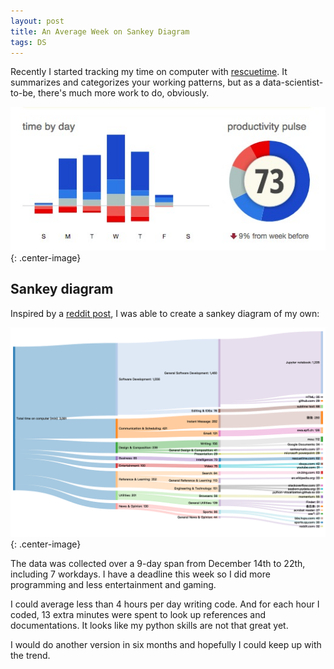 ```yaml
---
layout: post
title: An Average Week on Sankey Diagram
tags: DS
---
```


Recently I started tracking my time on computer with [rescuetime](https://www.rescuetime.com/). It summarizes and categorizes your working patterns, but as a data-scientist-to-be, there's much more work to do, obviously.

![chart](https://raw.githubusercontent.com/Jiaxigu/Jiaxigu.github.io/master/assets/images/2017-12-22-bar.png){: .center-image}


## Sankey diagram

Inspired by a [reddit post](https://www.reddit.com/r/dataisbeautiful/comments/7jaq1j/8356_hours_on_the_computer_over_the_last_4_years/?st=jbhpsbvx&sh=666d2aa8), I was able to create a sankey diagram of my own:

![chart](https://raw.githubusercontent.com/Jiaxigu/Jiaxigu.github.io/master/assets/images/2017-12-22-sankey.png){: .center-image}

The data was collected over a 9-day span from December 14th to 22th, including 7 workdays. I have a deadline this week so I did more programming and less entertainment and gaming.

I could average less than 4 hours per day writing code. And for each hour I coded, 13 extra minutes were spent to look up references and documentations. It looks like my python skills are not that great yet.

I would do another version in six months and hopefully I could keep up with the trend.